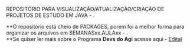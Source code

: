 REPOSITÓRIO PARA VISUALIZAÇÃO/ATUALIZAÇÃO/CRIAÇÃO DE PROJETOS DE ESTUDO EM JAVA - .

**O repositório está cheio de PACKAGES, porem foi a melhor forma para organizar os arquivos em SEMANASxx.AULAxx - .  
**Se quiser ler mais sobre o Programa **Devs do Agi** acesse aqui - [Edital](https://carreiras.agibank.com.br/wp-content/uploads/2024/11/Edital_Programa-Devs-2025.pdf)
